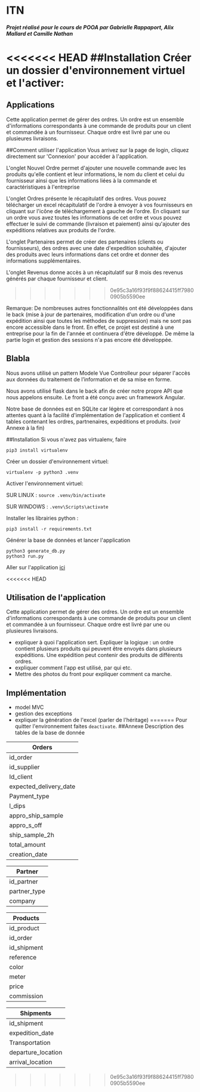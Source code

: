 # ITN

##### Projet réalisé pour le cours de POOA par Gabrielle Rappaport, Alix Mallard et Camille Nathan

<<<<<<< HEAD
##Installation
Créer un dossier d'environnement virtuel et l'activer:
=======
## Applications
Cette application permet de gérer des ordres.
Un ordre est un ensemble d'informations correspondants à une commande de produits pour un client et commandée à un fournisseur. Chaque ordre est livré par une ou plusieures livraisons.

##Comment utiliser l'application
Vous arrivez sur la page de login, cliquez directement sur 'Connexion' pour accéder à l'application.

L'onglet Nouvel Ordre permet d'ajouter une nouvelle commande avec les produits qu'elle
contient et leur informations, le nom du client et celui du fournisseur
ainsi que les informations liées à la commande et caractéristiques à l'entreprise

L'onglet Ordres présente le récapitulatif des ordres. Vous pouvez télécharger un excel récapitulatif de l'ordre à envoyer à vos fournisseurs
en cliquant sur l'icône de téléchargement à gauche de l'ordre. En cliquant sur un ordre vous avez
toutes les informations de cet ordre et vous pouvez effectuer le suivi de commande 
(livraison et paiement) ainsi qu'ajouter des expéditions relatives aux produits de l'ordre. 

L'onglet Partenaires permet de créer des partenaires (clients ou fournisseurs), des ordres avec une date d'expedition
souhaitée, d'ajouter des produits avec leurs informations dans cet ordre et donner des informations supplémentaires.

L'onglet Revenus donne accès à un récapitulatif sur 8 mois des revenus 
générés par chaque fournisseur et client.

>>>>>>> 0e95c3a16f93f9f88624415ff79800905b5590ee

Remarque:
De nombreuses autres fonctionnalités ont été développées dans le back (mise à jour de partenaires, modification d'un ordre
ou d'une expédition ainsi que toutes les méthodes de suppression) mais ne sont pas encore accessible dans le front. 
En effet, ce projet est destiné à une entreprise pour la fin de l'année et continuera d'être développé.
De même la partie login et gestion des sessions n'a pas encore été développée.

## Blabla
Nous avons utilisé un pattern Modele Vue Controlleur pour séparer l'accès aux données 
du traitement de l’information et de sa mise en forme.

Nous avons utilisé flask dans le back afin de créer notre propre API que nous appelons ensuite. 
Le front a été conçu avec un framework Angular.

Notre base de données est en SQLite car légère et correspondant à nos attentes quant à la facilité 
d'implémentation de l'application et contient 4 tables contenant les ordres, partnenaires, expéditions et produits.
(voir Annexe à la fin)

##Installation
Si vous n'avez pas virtualenv, faire
```
pip3 install virtualenv
```
Créer un dossier d'environnement virtuel:
```
virtualenv -p python3 .venv
```
Activer l'environnement virtuel:

SUR LINUX : ```source .venv/bin/activate ```

SUR WINDOWS : ```.venv\Scripts\activate```

Installer les librairies python :

```
pip3 install -r requirements.txt
```
Générer la base de données et lancer l'application
```
python3 generate_db.py
python3 run.py
```
Aller sur l'application [ici](http://127.0.0.1:5000/)

<<<<<<< HEAD
## Utilisation de l'application
Cette application permet de gérer des ordres.
Un ordre est un ensemble d'informations correspondants à une commande de produits pour un client et commandée à un fournisseur. Chaque ordre est livré par une ou plusieures livraisons.

* expliquer à quoi l'application sert. Expliquer la logique : 
un ordre contient plusieurs produits qui peuvent être envoyés dans
plusieurs expéditions. Une expédition peut contenir des produits de 
différents ordres. 
* expliquer comment l'app est utilisé, par qui etc. 
* Mettre des photos du front pour expliquer comment ca marche. 

## Implémentation

- model MVC
- gestion des exceptions
- expliquer la génération de l'excel (parler de l'héritage)
=======
Pour quitter l'environnement faites ```deactivate```.
##Annexe
Description des tables de la base de donnée

|Orders|
|------|
|id_order|
|id_supplier|
|Id_client|
|expected_delivery_date|
|Payment_type|
|l_dips|
|appro_ship_sample|
|appro_s_off|
|ship_sample_2h|
|total_amount|
|creation_date|

|Partner|
|------|
|id_partner|
|partner_type|
|company|

|Products|
|--------|
|id_product|
|id_order|
|id_shipment|
|reference|
|color|
|meter|
|price|
|commission|

|Shipments|
|--------|
|id_shipment|
|expedition_date|
|Transportation|
|departure_location|
|arrival_location|
>>>>>>> 0e95c3a16f93f9f88624415ff79800905b5590ee
